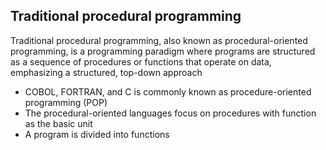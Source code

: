 ## Traditional procedural programming
Traditional procedural programming, also known as procedural-oriented programming, is a programming paradigm where programs are structured as a sequence of procedures or functions that operate on data, emphasizing a structured, top-down approach
- COBOL, FORTRAN, and C is commonly known as
procedure-oriented programming (POP)
- The procedural-oriented languages focus on
procedures with function as the basic unit
- A program is divided into functions
